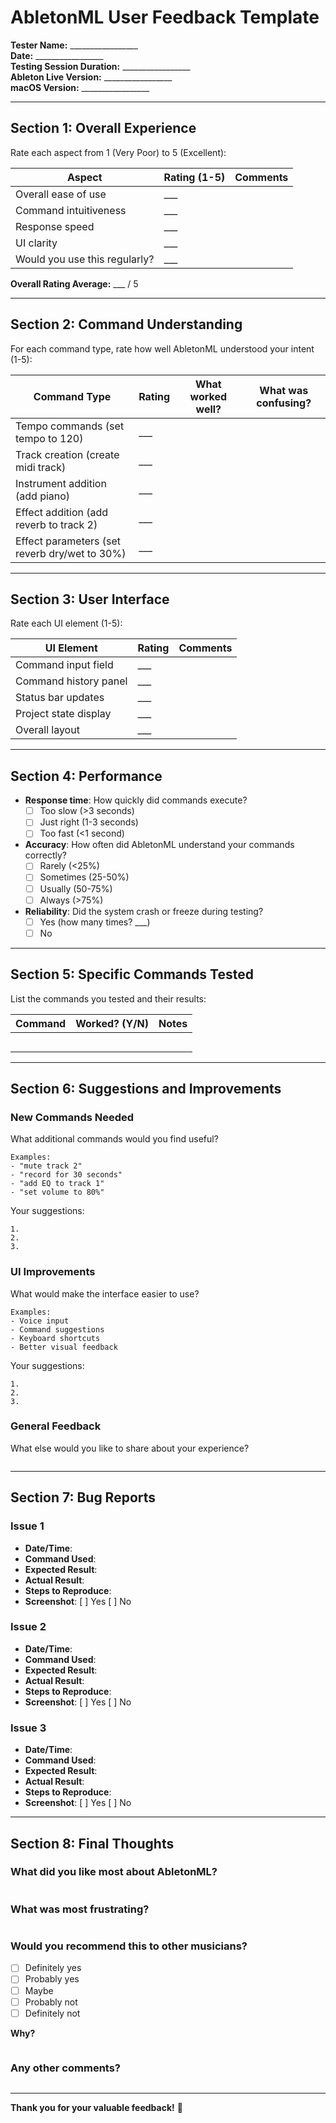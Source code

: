 # AbletonML User Feedback Template

**Tester Name:** _________________  
**Date:** _________________  
**Testing Session Duration:** _________________  
**Ableton Live Version:** _________________  
**macOS Version:** _________________  

---

## Section 1: Overall Experience

Rate each aspect from 1 (Very Poor) to 5 (Excellent):

| Aspect | Rating (1-5) | Comments |
|--------|-------------|----------|
| Overall ease of use | ___ | |
| Command intuitiveness | ___ | |
| Response speed | ___ | |
| UI clarity | ___ | |
| Would you use this regularly? | ___ | |

**Overall Rating Average:** ___ / 5

---

## Section 2: Command Understanding

For each command type, rate how well AbletonML understood your intent (1-5):

| Command Type | Rating | What worked well? | What was confusing? |
|--------------|--------|-------------------|-------------------|
| Tempo commands (set tempo to 120) | ___ | | |
| Track creation (create midi track) | ___ | | |
| Instrument addition (add piano) | ___ | | |
| Effect addition (add reverb to track 2) | ___ | | |
| Effect parameters (set reverb dry/wet to 30%) | ___ | | |

---

## Section 3: User Interface

Rate each UI element (1-5):

| UI Element | Rating | Comments |
|------------|--------|----------|
| Command input field | ___ | |
| Command history panel | ___ | |
| Status bar updates | ___ | |
| Project state display | ___ | |
| Overall layout | ___ | |

---

## Section 4: Performance

- **Response time**: How quickly did commands execute?
  - [ ] Too slow (>3 seconds)
  - [ ] Just right (1-3 seconds)
  - [ ] Too fast (<1 second)

- **Accuracy**: How often did AbletonML understand your commands correctly?
  - [ ] Rarely (<25%)
  - [ ] Sometimes (25-50%)
  - [ ] Usually (50-75%)
  - [ ] Always (>75%)

- **Reliability**: Did the system crash or freeze during testing?
  - [ ] Yes (how many times? ___)
  - [ ] No

---

## Section 5: Specific Commands Tested

List the commands you tested and their results:

| Command | Worked? (Y/N) | Notes |
|---------|---------------|-------|
| | | |
| | | |
| | | |
| | | |
| | | |

---

## Section 6: Suggestions and Improvements

### New Commands Needed
What additional commands would you find useful?

```
Examples:
- "mute track 2"
- "record for 30 seconds"
- "add EQ to track 1"
- "set volume to 80%"
```

Your suggestions:
```
1. 
2. 
3. 
```

### UI Improvements
What would make the interface easier to use?

```
Examples:
- Voice input
- Command suggestions
- Keyboard shortcuts
- Better visual feedback
```

Your suggestions:
```
1. 
2. 
3. 
```

### General Feedback
What else would you like to share about your experience?

```
```

---

## Section 7: Bug Reports

### Issue 1
- **Date/Time**: 
- **Command Used**: 
- **Expected Result**: 
- **Actual Result**: 
- **Steps to Reproduce**: 
- **Screenshot**: [ ] Yes [ ] No

### Issue 2
- **Date/Time**: 
- **Command Used**: 
- **Expected Result**: 
- **Actual Result**: 
- **Steps to Reproduce**: 
- **Screenshot**: [ ] Yes [ ] No

### Issue 3
- **Date/Time**: 
- **Command Used**: 
- **Expected Result**: 
- **Actual Result**: 
- **Steps to Reproduce**: 
- **Screenshot**: [ ] Yes [ ] No

---

## Section 8: Final Thoughts

### What did you like most about AbletonML?
```
```

### What was most frustrating?
```
```

### Would you recommend this to other musicians?
- [ ] Definitely yes
- [ ] Probably yes
- [ ] Maybe
- [ ] Probably not
- [ ] Definitely not

**Why?**
```
```

### Any other comments?
```
```

---

**Thank you for your valuable feedback!** 🎵
